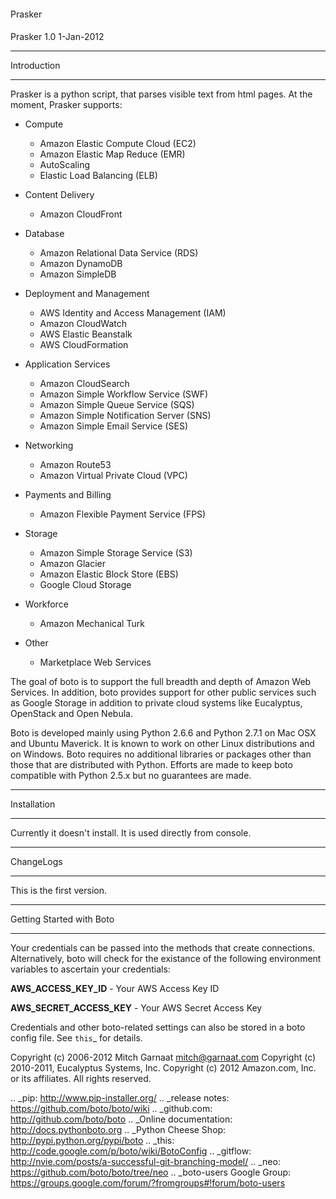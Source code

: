 ####
Prasker
####
Prasker 1.0
1-Jan-2012

************
Introduction
************

Prasker is a python script, that parses visible text from html pages.
At the moment, Prasker supports:

* Compute

  * Amazon Elastic Compute Cloud (EC2)
  * Amazon Elastic Map Reduce (EMR)
  * AutoScaling
  * Elastic Load Balancing (ELB)

* Content Delivery

  * Amazon CloudFront

* Database

  * Amazon Relational Data Service (RDS)
  * Amazon DynamoDB
  * Amazon SimpleDB

* Deployment and Management

  * AWS Identity and Access Management (IAM)
  * Amazon CloudWatch
  * AWS Elastic Beanstalk
  * AWS CloudFormation

* Application Services

  * Amazon CloudSearch
  * Amazon Simple Workflow Service (SWF)
  * Amazon Simple Queue Service (SQS)
  * Amazon Simple Notification Server (SNS)
  * Amazon Simple Email Service (SES)

* Networking

  * Amazon Route53
  * Amazon Virtual Private Cloud (VPC)

* Payments and Billing

  * Amazon Flexible Payment Service (FPS)

* Storage

  * Amazon Simple Storage Service (S3)
  * Amazon Glacier
  * Amazon Elastic Block Store (EBS)
  * Google Cloud Storage

* Workforce

  * Amazon Mechanical Turk

* Other

  * Marketplace Web Services

The goal of boto is to support the full breadth and depth of Amazon
Web Services.  In addition, boto provides support for other public
services such as Google Storage in addition to private cloud systems
like Eucalyptus, OpenStack and Open Nebula.

Boto is developed mainly using Python 2.6.6 and Python 2.7.1 on Mac OSX
and Ubuntu Maverick.  It is known to work on other Linux distributions
and on Windows.  Boto requires no additional libraries or packages
other than those that are distributed with Python.  Efforts are made
to keep boto compatible with Python 2.5.x but no guarantees are made.

************
Installation
************

Currently it doesn't install. It is used directly from console.

**********
ChangeLogs
**********

This is the first version.

*************************
Getting Started with Boto
*************************

Your credentials can be passed into the methods that create
connections.  Alternatively, boto will check for the existance of the
following environment variables to ascertain your credentials:

**AWS_ACCESS_KEY_ID** - Your AWS Access Key ID

**AWS_SECRET_ACCESS_KEY** - Your AWS Secret Access Key

Credentials and other boto-related settings can also be stored in a
boto config file.  See `this`_ for details.

Copyright (c) 2006-2012 Mitch Garnaat <mitch@garnaat.com>
Copyright (c) 2010-2011, Eucalyptus Systems, Inc.
Copyright (c) 2012 Amazon.com, Inc. or its affiliates.
All rights reserved.

.. _pip: http://www.pip-installer.org/
.. _release notes: https://github.com/boto/boto/wiki
.. _github.com: http://github.com/boto/boto
.. _Online documentation: http://docs.pythonboto.org
.. _Python Cheese Shop: http://pypi.python.org/pypi/boto
.. _this: http://code.google.com/p/boto/wiki/BotoConfig
.. _gitflow: http://nvie.com/posts/a-successful-git-branching-model/
.. _neo: https://github.com/boto/boto/tree/neo
.. _boto-users Google Group: https://groups.google.com/forum/?fromgroups#!forum/boto-users